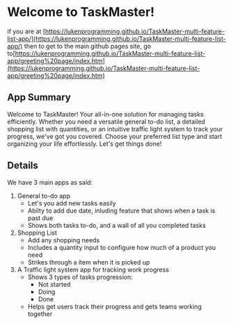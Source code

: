 # Welcome to TaskMaster!

if you are at [https://lukenprogramming.github.io/TaskMaster-multi-feature-list-app/](https://lukenprogramming.github.io/TaskMaster-multi-feature-list-app/) then to get to the main github pages site, go to[https://lukenprogramming.github.io/TaskMaster-multi-feature-list-app/greeting%20page/index.htm](https://lukenprogramming.github.io/TaskMaster-multi-feature-list-app/greeting%20page/index.htm)

## App Summary
Welcome to TaskMaster! Your all-in-one solution for managing tasks efficiently. Whether you need a versatile general to-do list, a detailed shopping list with quantities, or an intuitive traffic light system to track your progress, we've got you covered. Choose your preferred list type and start organizing your life effortlessly. Let's get things done!

## Details

We have 3 main apps as said:
1. General to-do app
   - Let's you add new tasks easily
   - Abilty to add due date, inluding feature that shows when a task is past due
   - Shows both tasks to-do, and a wall of all you completed tasks 
2. Shopping List
   - Add any shopping needs
   - Includes a quantity input to configure how much of a product you need
   - Strikes through a item when it is picked up
3. A Traffic light system app for tracking work progress
   - Shows 3 types of tasks progression:
      - Not started
      - Doing
      - Done
   - Helps get users track their progress and gets teams working together
